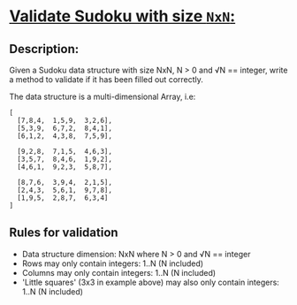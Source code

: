# [Validate Sudoku with size `NxN`:](https://www.codewars.com/kata/540afbe2dc9f615d5e000425)

## Description:

Given a Sudoku data structure with size NxN, N > 0 and √N == integer, write a method to validate if it has been filled out correctly.

The data structure is a multi-dimensional Array, i.e:

```
[
  [7,8,4,  1,5,9,  3,2,6],
  [5,3,9,  6,7,2,  8,4,1],
  [6,1,2,  4,3,8,  7,5,9],

  [9,2,8,  7,1,5,  4,6,3],
  [3,5,7,  8,4,6,  1,9,2],
  [4,6,1,  9,2,3,  5,8,7],

  [8,7,6,  3,9,4,  2,1,5],
  [2,4,3,  5,6,1,  9,7,8],
  [1,9,5,  2,8,7,  6,3,4]
]
```

## Rules for validation

- Data structure dimension: NxN where N > 0 and √N == integer
- Rows may only contain integers: 1..N (N included)
- Columns may only contain integers: 1..N (N included)
- 'Little squares' (3x3 in example above) may also only contain integers: 1..N (N included)

